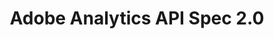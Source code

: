 ---
title: Adobe Analytics API Spec 2.0
description: Adobe Analytics API Spec 2.0
frameSrc: /swagger-ui/index.html  
--- 